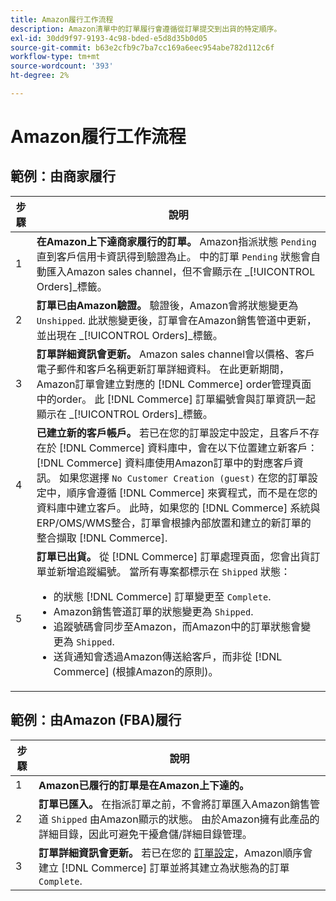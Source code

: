 ```yaml
---
title: Amazon履行工作流程
description: Amazon清單中的訂單履行會遵循從訂單提交到出貨的特定順序。
exl-id: 30dd9f97-9193-4c98-bded-e5d8d35b0d05
source-git-commit: b63e2cfb9c7ba7cc169a6eec954abe782d112c6f
workflow-type: tm+mt
source-wordcount: '393'
ht-degree: 2%

---
```


# Amazon履行工作流程

## 範例：由商家履行

| 步驟 | 說明 |
|----|----|
| 1 | **在Amazon上下達商家履行的訂單。** Amazon指派狀態 `Pending` 直到客戶信用卡資訊得到驗證為止。 中的訂單 `Pending` 狀態會自動匯入Amazon sales channel，但不會顯示在 _[!UICONTROL Orders]_標籤。 |
| 2 | **訂單已由Amazon驗證。** 驗證後，Amazon會將狀態變更為 `Unshipped`. 此狀態變更後，訂單會在Amazon銷售管道中更新，並出現在 _[!UICONTROL Orders]_標籤。 |
| 3 | **訂單詳細資訊會更新。** Amazon sales channel會以價格、客戶電子郵件和客戶名稱更新訂單詳細資料。 在此更新期間，Amazon訂單會建立對應的 [!DNL Commerce] order管理頁面中的order。 此 [!DNL Commerce] 訂單編號會與訂單資訊一起顯示在 _[!UICONTROL Orders]_標籤。 |
| 4 | **已建立新的客戶帳戶。** 若已在您的訂單設定中設定，且客戶不存在於 [!DNL Commerce] 資料庫中，會在以下位置建立新客戶： [!DNL Commerce] 資料庫使用Amazon訂單中的對應客戶資訊。 如果您選擇 `No Customer Creation (guest)` 在您的訂單設定中，順序會遵循 [!DNL Commerce] 來賓程式，而不是在您的資料庫中建立客戶。 此時，如果您的 [!DNL Commerce] 系統與ERP/OMS/WMS整合，訂單會根據內部放置和建立的新訂單的整合擷取 [!DNL Commerce]. |
| 5 | **訂單已出貨。** 從 [!DNL Commerce] 訂單處理頁面，您會出貨訂單並新增追蹤編號。 當所有專案都標示在 `Shipped` 狀態：<ul><li>的狀態 [!DNL Commerce] 訂單變更至 `Complete`.</li><li>Amazon銷售管道訂單的狀態變更為 `Shipped`.</li><li>追蹤號碼會同步至Amazon，而Amazon中的訂單狀態會變更為 `Shipped`.</li><li>送貨通知會透過Amazon傳送給客戶，而非從 [!DNL Commerce] (根據Amazon的原則)。 |

## 範例：由Amazon (FBA)履行

| 步驟 | 說明 |
|---|---|
| 1 | **Amazon已履行的訂單是在Amazon上下達的。** |
| 2 | **訂單已匯入。** 在指派訂單之前，不會將訂單匯入Amazon銷售管道 `Shipped` 由Amazon顯示的狀態。 由於Amazon擁有此產品的詳細目錄，因此可避免干擾倉儲/詳細目錄管理。 |
| 3 | **訂單詳細資訊會更新。** 若已在您的 [訂單設定](./order-settings.md)，Amazon順序會建立 [!DNL Commerce] 訂單並將其建立為狀態為的訂單 `Complete`. |
